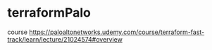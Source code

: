 # terraformPalo
course https://paloaltonetworks.udemy.com/course/terraform-fast-track/learn/lecture/21024574#overview
